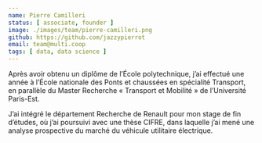 ```yaml
---
name: Pierre Camilleri
status: [ associate, founder ]
image: ./images/team/pierre-camilleri.png
github: https://github.com/jazzypierrot
email: team@multi.coop
tags: [ data, data science ]
---
```


<p class="readmore">
  Après avoir obtenu un diplôme de l’École polytechnique, j’ai effectué une année à l’École nationale des Ponts et chaussées en spécialité Transport, en parallèle du Master Recherche « Transport et Mobilité » de l’Université Paris-Est. 
</p>

J’ai intégré le département Recherche de Renault pour mon stage de fin d’études, où j’ai poursuivi avec une thèse CIFRE, dans laquelle j’ai mené une analyse prospective du marché du véhicule utilitaire électrique.
